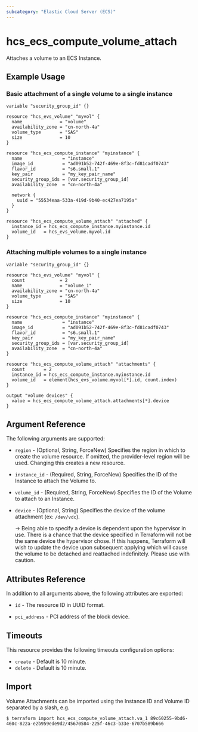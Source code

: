 ```yaml
---
subcategory: "Elastic Cloud Server (ECS)"
---
```


# hcs_ecs_compute_volume_attach

Attaches a volume to an ECS Instance.

## Example Usage

### Basic attachment of a single volume to a single instance

```hcl
variable "security_group_id" {}

resource "hcs_evs_volume" "myvol" {
  name              = "volume"
  availability_zone = "cn-north-4a"
  volume_type       = "SAS"
  size              = 10
}

resource "hcs_ecs_compute_instance" "myinstance" {
  name               = "instance"
  image_id           = "ad091b52-742f-469e-8f3c-fd81cadf0743"
  flavor_id          = "s6.small.1"
  key_pair           = "my_key_pair_name"
  security_group_ids = [var.security_group_id]
  availability_zone  = "cn-north-4a"

  network {
    uuid = "55534eaa-533a-419d-9b40-ec427ea7195a"
  }
}

resource "hcs_ecs_compute_volume_attach" "attached" {
  instance_id = hcs_ecs_compute_instance.myinstance.id
  volume_id   = hcs_evs_volume.myvol.id
}
```

### Attaching multiple volumes to a single instance

```hcl
variable "security_group_id" {}

resource "hcs_evs_volume" "myvol" {
  count             = 2
  name              = "volume_1"
  availability_zone = "cn-north-4a"
  volume_type       = "SAS"
  size              = 10
}

resource "hcs_ecs_compute_instance" "myinstance" {
  name               = "instance"
  image_id           = "ad091b52-742f-469e-8f3c-fd81cadf0743"
  flavor_id          = "s6.small.1"
  key_pair           = "my_key_pair_name"
  security_group_ids = [var.security_group_id]
  availability_zone  = "cn-north-4a"
}

resource "hcs_ecs_compute_volume_attach" "attachments" {
  count       = 2
  instance_id = hcs_ecs_compute_instance.myinstance.id
  volume_id   = element(hcs_evs_volume.myvol[*].id, count.index)
}

output "volume devices" {
  value = hcs_ecs_compute_volume_attach.attachments[*].device
}
```

## Argument Reference

The following arguments are supported:

* `region` - (Optional, String, ForceNew) Specifies the region in which to create the volume resource. If omitted, the
  provider-level region will be used. Changing this creates a new resource.

* `instance_id` - (Required, String, ForceNew) Specifies the ID of the Instance to attach the Volume to.

* `volume_id` - (Required, String, ForceNew) Specifies the ID of the Volume to attach to an Instance.

* `device` - (Optional, String) Specifies the device of the volume attachment (ex: `/dev/vdc`).

  -> Being able to specify a device is dependent upon the hypervisor in use. There is a chance that the device
  specified in Terraform will not be the same device the hypervisor chose. If this happens, Terraform will wish to
  update the device upon subsequent applying which will cause the volume to be detached and reattached indefinitely.
  Please use with caution.

## Attributes Reference

In addition to all arguments above, the following attributes are exported:

* `id` - The resource ID in UUID format.

* `pci_address` - PCI address of the block device.

## Timeouts

This resource provides the following timeouts configuration options:

* `create` - Default is 10 minute.
* `delete` - Default is 10 minute.

## Import

Volume Attachments can be imported using the Instance ID and Volume ID separated by a slash, e.g.

```shell
$ terraform import hcs_ecs_compute_volume_attach.va_1 89c60255-9bd6-460c-822a-e2b959ede9d2/45670584-225f-46c3-b33e-6707b589b666
```
